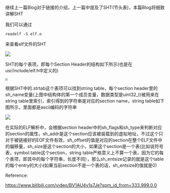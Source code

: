 继续上一篇Blog对于链接的介绍，上一篇中提及了SHT(节头表)，本篇Blog将细致讲解SHT

我们可以通过

```shell
readelf -S elf.o
```

来查看elf文件的SHT

![](https://tva1.sinaimg.cn/large/008i3skNly1gwh2e693lej30py0lc77v.jpg)

SHT的每个表项，即每个Section Header的结构如下所示(也是在usr/include/elf.h中定义的)

<img src="https://tva1.sinaimg.cn/large/008i3skNly1gwh3ffjr25j30d80dqwfl.jpg" style="zoom:50%;" />

根据SHT中的.strtab这个表项可以找到string table，每个section header里的sh_name变量(上图中结构体的第一个成员变量，数据类型是uint32_t)被用来在string table里索引，索引得到的字符串是对应的section name，string table如下图所示，里面都是ascii编码的字符串

![](https://tva1.sinaimg.cn/large/008i3skNly1gwh3t71if0j30pe04wjsa.jpg)

在实际的ELF解析中，会根据section header中的sh_flags和sh_type来判断对应的section的属性，sh_addr是这个section应该被装载到的虚拟地址，不过这个只对于被链接好的EOF文件有效，sh_offset的值是对应的section在整个ELF文件中的偏移量，sh_size是这个section的大小，如果这个section是一个表(比如说符号表，symbol table这个section，string table严格意义上不算一个表，因为它的每个表项，即其中的每个字符串，长度不同），那么sh_entsize记录的就是这个table的每个entry的大小(如果当前section不是一个表的话，sh_entsize的值就是0)

Reference:

https://www.bilibili.com/video/BV1AU4y1s7Je?spm_id_from=333.999.0.0